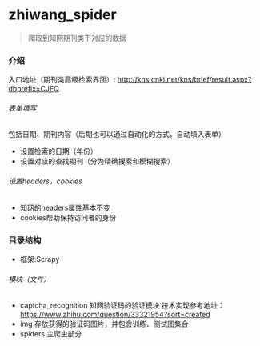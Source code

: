 # zhiwang_spider
>爬取到知网期刊类下对应的数据


### 介绍
入口地址（期刊类高级检索界面）: http://kns.cnki.net/kns/brief/result.aspx?dbprefix=CJFQ
###### 表单填写
包括日期、期刊内容（后期也可以通过自动化的方式，自动填入表单）
- 设置检索的日期（年份）
- 设置对应的查找期刊（分为精确搜索和模糊搜索）
###### 设置headers，cookies
- 知网的headers属性基本不变
- cookies帮助保持访问者的身份

### 目录结构
- 框架:Scrapy
###### 模块（文件）
- captcha_recognition
    知网验证码的验证模块
    技术实现参考地址：https://www.zhihu.com/question/33321954?sort=created
- img
    存放获得的验证码图片，并包含训练、测试图集合
- spiders
    主爬虫部分

